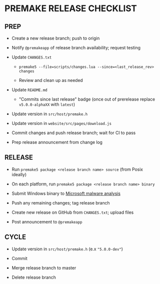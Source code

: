 # PREMAKE RELEASE CHECKLIST

## PREP

 * Create a new release branch; push to origin

 * Notify `@premakeapp` of release branch availability; request testing

 * Update `CHANGES.txt`

   * `premake5 --file=scripts/changes.lua --since=<last_release_rev> changes`

   * Review and clean up as needed

 * Update `README.md`

   * "Commits since last release" badge (once out of prerelease replace `v5.0.0-alphaXX` with `latest`)

 * Update version in `src/host/premake.h`

 * Update version in `website/src/pages/download.js`

 * Commit changes and push release branch; wait for CI to pass

 * Prep release announcement from change log

## RELEASE

 * Run `premake5 package <release branch name> source` (from Posix ideally)

 * On each platform, run `premake5 package <release branch name> binary`

 * Submit Windows binary to [Microsoft malware analysis](https://www.microsoft.com/en-us/wdsi/filesubmission/)

 * Push any remaining changes; tag release branch

 * Create new release on GitHub from `CHANGES.txt`; upload files

 * Post announcement to `@premakeapp`


## CYCLE

 * Update version in `src/host/premake.h` (e.x `"5.0.0-dev"`)

 * Commit

 * Merge release branch to master

 * Delete release branch
